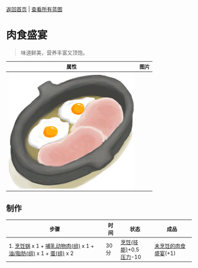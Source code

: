 [返回首页](index.md)   |  [查看所有蓝图](blueprint.md)
# 肉食盛宴  
> 味道鲜美，营养丰富又顶饱。  
  
  属性  |   图片   
 ----  |  ----:   
   |  ![](Sprite/PorkFeast.png)   
  
## 制作  
步骤  |  时间  |  状态  |  成品  
----  |  ----  |  ----  |  ----  
1. [烹饪锅](CookingPot.md) x 1 + [哺乳动物肉(组)](GpTag_MammalMeat.md) x 1 + [油/脂肪(组)](GpTag_OilFat.md) x 1 + [蛋(组)](GpTag_Egg.md) x 2  |  30分  |  [烹饪(技能)](Skill_Cooking.md)+0.5<br>[压力](Stress.md)-10  |  [未烹饪的肉食盛宴](HeartyFeastUncooked.md)(+1)  
